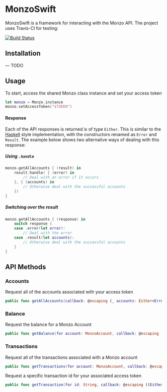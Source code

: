 # MonzoSwift

MonzoSwift is a framework for interacting with the Monzo API. The project uses Travis-CI for testing:

[![Build Status](https://travis-ci.com/jaylees14/MonzoSwift.svg?token=DHJ1zWJnxL4gE1gKLsuC&branch=master)](https://travis-ci.com/jaylees14/MonzoSwift)



## Installation

— TODO



## Usage

To start, access the shared Monzo class instance and set your access token

```swift
let monzo = Monzo.instance
monzo.setAccessToken("$TOKEN")
```

#### Response

Each of the API responses is returned is of type `Either`. This is similar to the [Haskell](https://hackage.haskell.org/package/base-4.11.1.0/docs/Data-Either.html) style implementation, with the constructors renamed as `Error` and `Result`.  The example below shows two alternative ways of dealing with this response:

##### Using `.handle`

```swift
monzo.getAllAccounts { (result) in
	result.handle( { (error) in 
       	// Deal with an error if it occurs
	}, { (accounts) in
   		// Otherwise deal with the successful accounts
    })
}
```

##### Switching over the result

```swift
monzo.getAllAccounts { (response) in
	switch response {
    case .error(let error):
       	// Deal with the error
    case .result(let accounts):
       	// Otherwise deal with the successful accounts
	}
}
```



## API Methods

### Accounts

Request all of the accounts associated with your access token

```swift
public func getAllAccounts(callback: @escaping (_ accounts: Either<Error, MonzoUser>) -> Void)
```

### Balance

Request the balance for a Monzo Account

``` swift 
public func getBalance(for account: MonzoAccount, callback: @escaping (_ balance: Either<Error, MonzoBalance>) -> Void)
```

### Transactions
Request all of the transactions associated with a Monzo account

```swift
public func getTransactions(for account: MonzoAccount, callback: @escaping (_ transactions: Either<Error, [MonzoTransaction]>) -> Void)
```

Request a specific transaction id for your associated access token

```swift
public func getTransaction(for id: String, callback: @escaping ((Either<Error, MonzoTransaction>) -> Void))
```

